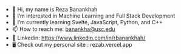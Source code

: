 - 👋 Hi, my name is Reza Banankhah
- 👀 I’m interested in Machine Learning and Full Stack Development
- 🌱 I’m currently learning Svelte, JavaScript, Python, and C++
- 📫 How to reach me: banankha@usc.edu
- 📘 Linkedin: https://www.linkedin.com/in/rbanankhah/
- 🖥️ Check out my personal site : rezab.vercel.app
